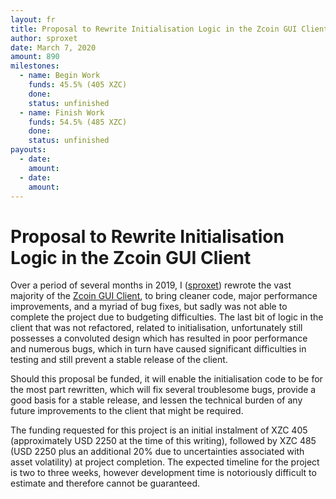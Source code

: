 ```yaml
---
layout: fr
title: Proposal to Rewrite Initialisation Logic in the Zcoin GUI Client
author: sproxet
date: March 7, 2020
amount: 890
milestones:
  - name: Begin Work
    funds: 45.5% (405 XZC)
    done:
    status: unfinished
  - name: Finish Work
    funds: 54.5% (485 XZC)
    done:
    status: unfinished
payouts:
  - date:
    amount:
  - date:
    amount:
---
```


# Proposal to Rewrite Initialisation Logic in the Zcoin GUI Client


Over a period of several months in 2019, I ([sproxet](https://github.com/zcoinofficial/zcoin-client/commits?author=sproxet)) rewrote the vast majority of the [Zcoin GUI Client](https://github.com/zcoinofficial/zcoin-client), to bring cleaner code, major performance improvements, and a myriad of bug fixes, but sadly was not able to complete the project due to budgeting difficulties. The last bit of logic in the client that was not refactored, related to initialisation, unfortunately still possesses a convoluted design which has resulted in poor performance and numerous bugs, which in turn have caused significant difficulties in testing and still prevent a stable release of the client.

Should this proposal be funded, it will enable the initialisation code to be for the most part rewritten, which will fix several troublesome bugs, provide a good basis for a stable release, and lessen the technical burden of any future improvements to the client that might be required.

The funding requested for this project is an initial instalment of XZC 405 (approximately USD 2250 at the time of this writing), followed by XZC 485 (USD 2250 plus an additional 20% due to uncertainties associated with asset volatility) at project completion. The expected timeline for the project is two to three weeks, however development time is notoriously difficult to estimate and therefore cannot be guaranteed.